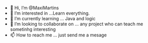 - 👋 Hi, I’m @MaxiMartins
- 👀 I’m interested in ...Learn everything. 
- 🌱 I’m currently learning ... Java and logic
- 💞️ I’m looking to collaborate on ... any project who can teach me sometinhg interesting
- 📫 How to reach me ... just send me a mesage

<!---
MaxiMartins/MaxiMartins is a ✨ special ✨ repository because its `README.md` (this file) appears on your GitHub profile.
You can click the Preview link to take a look at your changes.
--->
